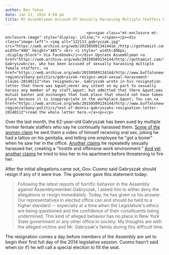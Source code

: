 ```yaml
---
author: Ben Yakas
date: Jan 12, 2014 4:50 pm
title: NY Assemblyman Accused Of Sexually Harassing Multiple Staffers Resigns
---
```


	
										<p><span class="mt-enclosure mt-enclosure-image" style="display: inline;"> </span></p><div class="image-left"> <img alt="122113_gabryszak.jpg" src="https://web.archive.org/web/20150509134144im_/http://gothamist.com/attachments/nyc_rebeccaf/122113_gabryszak.jpg" width="406" height="485"> <br> <i style=" width:406px; ;display:block"> Via Facebook</i></div> Upstate Assemblyman <a href="https://web.archive.org/web/20150509134144/http://gothamist.com/tags/dennisGabryszak">Dennis Gabryszak</a>, who has been accused of sexually harassing multiple female staffers, <a href="https://web.archive.org/web/20150509134144/http://www.buffalonews.com/city-region/albany-politics/gabryszak-resigns-amid-sexual-harassment-claims-20140112">has resigned</a>. Gabryszak wrote in his resignation letter that there was &quot;never any intent on my part to sexually harass any member of my staff,&quot; but admitted that there &quot;was mutual banter and exchanges that took place that should not have taken place because it is inappropriate in the workplace.&quot; You can <a href="https://web.archive.org/web/20150509134144/http://www.buffalonews.com/city-region/albany-politics/text-of-dennis-gabryszaks-resignation-letter-20140112">read the whole letter here.</a><p></p>

<p>Over the last month, the 62-year-old Gabryszak has been sued by multiple former female staffers who say he continually harassed them. <a href="https://web.archive.org/web/20150509134144/http://gothamist.com/2013/12/21/assemblyman_dennis_gabryszak.php">Some of the women claim</a> he sent them a video of himself receiving oral sex, joking he had a tattoo on his genitalia, and telling one employee he &quot;got a boner&quot; when he saw her in the office. <a href="https://web.archive.org/web/20150509134144/http://gothamist.com/2013/12/26/fourth_female_staffer_files_sexual.php">Another claims</a> he repeatedly sexually harassed her, creating a &quot;hostile and offensive work environment.&quot; <a href="https://web.archive.org/web/20150509134144/http://gothamist.com/2014/01/04/two_more_female_staffers_file_sexua.php">And yet another claims</a> he tried to kiss her in his apartment before threatening to fire her.</p>

<p>After the initial allegations came out, Gov. Cuomo said Gabryszak should resign if any of it were true. The governor gave this statement today:</p>

<blockquote>Following the latest reports of horrific behavior in the Assembly against Assemblymember Gabryszak, I asked him to either deny the allegations or resign immediately. Today, he has given us his answer. Our representatives in elected office can and should be held to a higher standard -- especially at a time when the Legislature&apos;s ethics are being questioned and the confidence of their constituents being undermined. This kind of alleged behavior has no place in New York State government or any other office in society. My thoughts are with the alleged victims and Mr. Gabrysak&apos;s family during this difficult time.</blockquote>

<p>The resignation comes a day before members of the Assembly are set to begin their first full day of the 2014 legislative session. Cuomo hasn&apos;t said when (or if) he will call a special election to fill the seat.</p>					
										
									
				